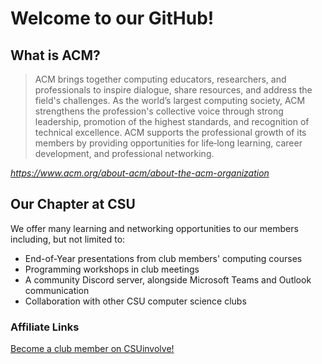 # Welcome to our GitHub!

## What is ACM?
> ACM brings together computing educators, researchers, and professionals to inspire dialogue, share resources, and address the field's challenges. As the world’s largest computing society, ACM strengthens the profession's collective voice through strong leadership, promotion of the highest standards, and recognition of technical excellence. ACM supports the professional growth of its members by providing opportunities for life‐long learning, career development, and professional networking.

*https://www.acm.org/about-acm/about-the-acm-organization*

## Our Chapter at CSU

We offer many learning and networking opportunities to our members including, but not limited to:
- End-of-Year presentations from club members' computing courses
- Programming workshops in club meetings
- A community Discord server, alongside Microsoft Teams and Outlook communication
- Collaboration with other CSU computer science clubs  

### Affiliate Links
[Become a club member on CSUinvolve!](https://csuinvolve.columbusstate.edu/organization/computermachinery)
